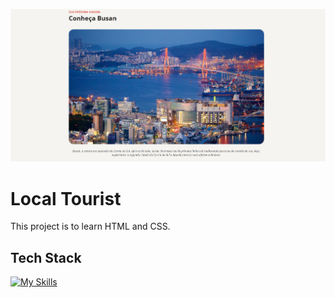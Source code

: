 <!--- # "Can be a image or a gift from the project pages" -->

<p align="center">
  <img src="assets/image.png" alt="Project Name">
</p>

# Local Tourist

This project is to learn HTML and CSS.

## Tech Stack

<!--- # "Verify icons availability here https://github.com/tandpfun/skill-icons" -->

[![My Skills](https://skillicons.dev/icons?i=html,css)](https://skillicons.dev)

